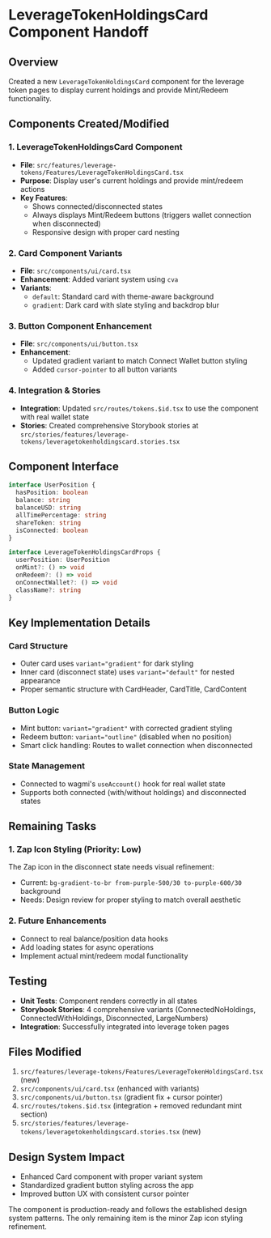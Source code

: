 # LeverageTokenHoldingsCard Component Handoff

## Overview
Created a new `LeverageTokenHoldingsCard` component for the leverage token pages to display current holdings and provide Mint/Redeem functionality.

## Components Created/Modified

### 1. LeverageTokenHoldingsCard Component
- **File**: `src/features/leverage-tokens/Features/LeverageTokenHoldingsCard.tsx`
- **Purpose**: Display user's current holdings and provide mint/redeem actions
- **Key Features**:
  - Shows connected/disconnected states
  - Always displays Mint/Redeem buttons (triggers wallet connection when disconnected)
  - Responsive design with proper card nesting

### 2. Card Component Variants
- **File**: `src/components/ui/card.tsx`
- **Enhancement**: Added variant system using `cva`
- **Variants**: 
  - `default`: Standard card with theme-aware background
  - `gradient`: Dark card with slate styling and backdrop blur

### 3. Button Component Enhancement
- **File**: `src/components/ui/button.tsx`
- **Enhancement**: 
  - Updated gradient variant to match Connect Wallet button styling
  - Added `cursor-pointer` to all button variants

### 4. Integration & Stories
- **Integration**: Updated `src/routes/tokens.$id.tsx` to use the component with real wallet state
- **Stories**: Created comprehensive Storybook stories at `src/stories/features/leverage-tokens/leveragetokenholdingscard.stories.tsx`

## Component Interface

```typescript
interface UserPosition {
  hasPosition: boolean
  balance: string
  balanceUSD: string
  allTimePercentage: string
  shareToken: string
  isConnected: boolean
}

interface LeverageTokenHoldingsCardProps {
  userPosition: UserPosition
  onMint?: () => void
  onRedeem?: () => void
  onConnectWallet?: () => void
  className?: string
}
```

## Key Implementation Details

### Card Structure
- Outer card uses `variant="gradient"` for dark styling
- Inner card (disconnect state) uses `variant="default"` for nested appearance
- Proper semantic structure with CardHeader, CardTitle, CardContent

### Button Logic
- Mint button: `variant="gradient"` with corrected gradient styling
- Redeem button: `variant="outline"` (disabled when no position)
- Smart click handling: Routes to wallet connection when disconnected

### State Management
- Connected to wagmi's `useAccount()` hook for real wallet state
- Supports both connected (with/without holdings) and disconnected states

## Remaining Tasks

### 1. Zap Icon Styling (Priority: Low)
The Zap icon in the disconnect state needs visual refinement:
- Current: `bg-gradient-to-br from-purple-500/30 to-purple-600/30` background
- Needs: Design review for proper styling to match overall aesthetic

### 2. Future Enhancements
- Connect to real balance/position data hooks
- Add loading states for async operations
- Implement actual mint/redeem modal functionality

## Testing
- **Unit Tests**: Component renders correctly in all states
- **Storybook Stories**: 4 comprehensive variants (ConnectedNoHoldings, ConnectedWithHoldings, Disconnected, LargeNumbers)
- **Integration**: Successfully integrated into leverage token pages

## Files Modified
1. `src/features/leverage-tokens/Features/LeverageTokenHoldingsCard.tsx` (new)
2. `src/components/ui/card.tsx` (enhanced with variants)
3. `src/components/ui/button.tsx` (gradient fix + cursor pointer)
4. `src/routes/tokens.$id.tsx` (integration + removed redundant mint section)
5. `src/stories/features/leverage-tokens/leveragetokenholdingscard.stories.tsx` (new)

## Design System Impact
- Enhanced Card component with proper variant system
- Standardized gradient button styling across the app
- Improved button UX with consistent cursor pointer

The component is production-ready and follows the established design system patterns. The only remaining item is the minor Zap icon styling refinement.
